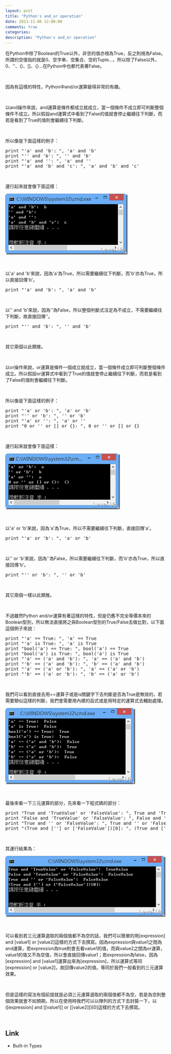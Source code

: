 ```yaml
---
layout: post
title: "Python's and_or operation"
date: 2013-11-06 12:00:00
comments: true
categories: 
description: "Python's and_or operation"
---
```

<p>在Python中除了Boolean的True以外，非空的值亦視為True，反之則視為False。所謂的空值指的就是0、空字串、空集合、空的Tuple...，所以除了False以外，0、''、()、[]、{}...在Python中也都代表著False。</p>  <p> </p>  <p>因為有這樣的特性，Python中and/or運算變得非常的有趣。</p>  <p> </p>  <p>以and操作來說，and運算是條件都成立就成立，當一個條件不成立即可判斷整個條件不成立。所以假設and運算式中看到了False的值就會停止繼續往下判斷，而若是看到了True的值則會繼續往下判斷。</p>  <p> </p>  <p>所以像是下面這樣的例子：</p>  <div id="scid:812469c5-0cb0-4c63-8c15-c81123a09de7:1aba90e4-2389-47e1-ac36-39d310247c5a" class="wlWriterSmartContent" style="float: none; padding-bottom: 0px; padding-top: 0px; padding-left: 0px; margin: 0px; display: inline; padding-right: 0px"><pre name="code" class="py">print "'a' and 'b': ", 'a' and 'b'                           
print "'' and 'b': ", '' and 'b'                              
print "'a' and '': ", 'a' and ''                               
print "'a' and 'b' and 'c': ", 'a' and 'b' and 'c'      </pre></div>

<p> </p>

<p>運行起來就會像下面這樣：</p>

<p><img style="border-top: 0px; border-right: 0px; border-bottom: 0px; border-left: 0px" border="0" alt="image" src="\images\posts\5e0b8fb2-ce84-43b7-b7d6-8b87a8bfb8da\image_thumb_1.png" width="385" height="192" /></p>

<p> </p>

<p>以'a' and 'b'來說，因為'a'為True，所以需要繼續往下判斷，而'b'亦為True，所以直接回傳'b'。</p>

<div id="scid:812469c5-0cb0-4c63-8c15-c81123a09de7:688a732c-3df7-4f46-a539-b222b910c4f9" class="wlWriterSmartContent" style="float: none; padding-bottom: 0px; padding-top: 0px; padding-left: 0px; margin: 0px; display: inline; padding-right: 0px"><pre name="code" class="py">print "'a' and 'b': ", 'a' and 'b'</pre></div>

<p> </p>

<p>以'' and 'b'來說，因為''為False，所以整個判斷式注定為不成立，不需要繼續往下判斷，故直接回傳''。</p>

<div id="scid:812469c5-0cb0-4c63-8c15-c81123a09de7:aaff491a-b7a2-4907-97fd-f15aad2e65d6" class="wlWriterSmartContent" style="float: none; padding-bottom: 0px; padding-top: 0px; padding-left: 0px; margin: 0px; display: inline; padding-right: 0px"><pre name="code" class="py">print "'' and 'b': ", '' and 'b'         </pre></div>

<p> </p>

<p>其它兩個以此類推。</p>

<p> </p>

<p>以or操作來說，or運算是條件一個成立就成立，當一個條件成立即可判斷整個條件成立。所以假設or運算式中看到了True的值就會停止繼續往下判斷，而若是看到了False的值則會繼續往下判斷。</p>

<p> </p>

<p>所以像是下面這樣的例子：</p>

<div id="scid:812469c5-0cb0-4c63-8c15-c81123a09de7:c0235958-f746-4304-934a-a67f664e8049" class="wlWriterSmartContent" style="float: none; padding-bottom: 0px; padding-top: 0px; padding-left: 0px; margin: 0px; display: inline; padding-right: 0px"><pre name="code" class="py">print "'a' or 'b': ", 'a' or 'b'                       		
print "'' or 'b': ", '' or 'b'                          		
print "'a' or '': ", 'a' or ''                          		
print "0 or '' or [] or {}: ", 0 or '' or [] or {}     </pre></div>

<p> </p>

<p>運行起來就會像下面這樣：</p>

<p><img style="border-top: 0px; border-right: 0px; border-bottom: 0px; border-left: 0px" border="0" alt="image" src="\images\posts\5e0b8fb2-ce84-43b7-b7d6-8b87a8bfb8da\image_thumb_2.png" width="361" height="176" /> </p>

<p> </p>

<p>以'a' or 'b'來說，因為'a'為True，所以不需要繼續往下判斷，直接回傳'a'。</p>

<div id="scid:812469c5-0cb0-4c63-8c15-c81123a09de7:aa2b0898-ff8f-4767-930c-0a18f67636fa" class="wlWriterSmartContent" style="float: none; padding-bottom: 0px; padding-top: 0px; padding-left: 0px; margin: 0px; display: inline; padding-right: 0px"><pre name="code" class="py">print "'a' or 'b': ", 'a' or 'b'              </pre></div>

<p> </p>

<p>以'' or 'b'來說，因為''為False，所以需要繼續往下判斷，而'b'亦為True，所以直接回傳'b'。</p>

<div id="scid:812469c5-0cb0-4c63-8c15-c81123a09de7:5b3dfafa-1879-4153-abf7-5d1cd9e9028b" class="wlWriterSmartContent" style="float: none; padding-bottom: 0px; padding-top: 0px; padding-left: 0px; margin: 0px; display: inline; padding-right: 0px"><pre name="code" class="py">print "'' or 'b': ", '' or 'b'    </pre></div>

<p> </p>

<p>其它兩個一樣以此類推。</p>

<p> </p>

<p>不過雖然Python and/or運算有著這樣的特性，但是仍舊不完全等價本來的Boolean型別，所以無法直接將之與Boolean型別的True/False去做比對，以下面這個例子來說：</p>

<div id="scid:812469c5-0cb0-4c63-8c15-c81123a09de7:46a22144-dc66-4a96-959b-e4ff0474e8e1" class="wlWriterSmartContent" style="float: none; padding-bottom: 0px; padding-top: 0px; padding-left: 0px; margin: 0px; display: inline; padding-right: 0px"><pre name="code" class="py">print "'a' == True: ", 'a' == True
print "'a' is True: ", 'a' is True
print "bool('a') == True: ", bool('a') == True
print "bool('a') is True: ", bool('a') is True
print "'a' == ('a' and 'b'): ", 'a' == ('a' and 'b')
print "'b' == ('a' and 'b'): ", 'b' == ('a' and 'b')
print "'a' == ('a' or 'b'): ", 'a' == ('a' or 'b')
print "'b' == ('a' or 'b'): ", 'b' == ('a' or 'b')</pre></div>

<p> </p>

<p>我們可以看到直接去用==運算子或是is關鍵字下去判斷是否為True是無效的，若需要類似這樣的判斷，我們會需要用內建的函式或是用特定的運算式去輔助處理。</p>

<p><img style="border-top: 0px; border-right: 0px; border-bottom: 0px; border-left: 0px" border="0" alt="image" src="\images\posts\5e0b8fb2-ce84-43b7-b7d6-8b87a8bfb8da\image_thumb_6.png" width="409" height="240" /> </p>

<p> </p>

<p>最後來看一下三元運算的部分，先來看一下程式碼的部分：</p>

<div id="scid:812469c5-0cb0-4c63-8c15-c81123a09de7:a4458fd8-680e-432f-a8fb-ad24a77cd6fb" class="wlWriterSmartContent" style="float: none; padding-bottom: 0px; padding-top: 0px; padding-left: 0px; margin: 0px; display: inline; padding-right: 0px"><pre name="code" class="py">print "True and 'TrueValue' or 'FalseValue': ", True and 'TrueValue' or 'FalseValue'
print "False and 'TrueValue' or 'FalseValue': ", False and 'TrueValue' or 'FalseValue'
print "True and '' or 'FalseValue': ", True and '' or 'FalseValue'
print "(True and [''] or ['FalseValue'])[0]: ", (True and [''] or ['FalseValue'])[0]</pre></div>

<p> </p>

<p>其運行結果為：</p>

<p><img style="border-top: 0px; border-right: 0px; border-bottom: 0px; border-left: 0px" border="0" alt="image" src="\images\posts\5e0b8fb2-ce84-43b7-b7d6-8b87a8bfb8da\image_thumb_4.png" width="513" height="192" /> </p>

<p> </p>

<p>可以看到若三元運算選取的兩個值都不為空的話，我們可以簡單的用[expression] and [value1] or [value2]這樣的方式下去撰寫。因為expression與value1之間為and運算，若expression為true則會去看value1的值，而與value2之間為or運算，value1的值又不為空值，所以會直接回傳value1；若expression為false，因為[expression] and [value1]運算出來為[expression]，所以運算式等同[expression] or [value2]，故回傳value2的值。等同於我們一般看到的三元運算效果。</p>

<p> </p>

<p>但是這樣的寫法有個前提就是必須三元運算選取的兩個值都不為空，若是為空則整個效果就會不如預期，所以在使用時我們可以以陣列的方式下去封裝一下，以([expression] and [[value1]] or [[value2]])[0]這樣的方式下去撰寫。</p>

<p> </p>

<h2>Link</h2>

<ul>
  <li>Built-in Types</li>
</ul>